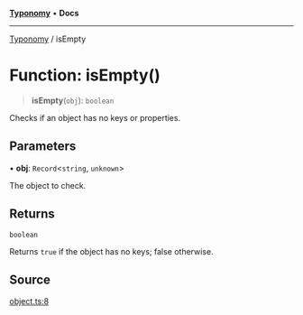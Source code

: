 [**Typonomy**](../README.md) • **Docs**

***

[Typonomy](../globals.md) / isEmpty

# Function: isEmpty()

> **isEmpty**(`obj`): `boolean`

Checks if an object has no keys or properties.

## Parameters

• **obj**: `Record`\<`string`, `unknown`\>

The object to check.

## Returns

`boolean`

Returns `true` if the object has no keys; false otherwise.

## Source

[object.ts:8](https://github.com/softcraft-development/typonomy/blob/4a3cffc57b1541a7efed27e0d213d96ff0241591/src/object.ts#L8)
